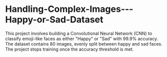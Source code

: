 # Handling-Complex-Images---Happy-or-Sad-Dataset
This project involves building a Convolutional Neural Network (CNN) to classify emoji-like faces as either "Happy" or "Sad" with 99.9% accuracy. The dataset contains 80 images, evenly split between happy and sad faces. The project stops training once the accuracy threshold is met.
